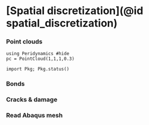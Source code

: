 # [Spatial discretization](@id spatial_discretization)
### Point clouds

```@example spatial_discretization_1
using Peridynamics #hide
pc = PointCloud(1,1,1,0.3)
```

```@example spatial_discretization_1
import Pkg; Pkg.status()
```


### Bonds
### Cracks & damage
### Read Abaqus mesh